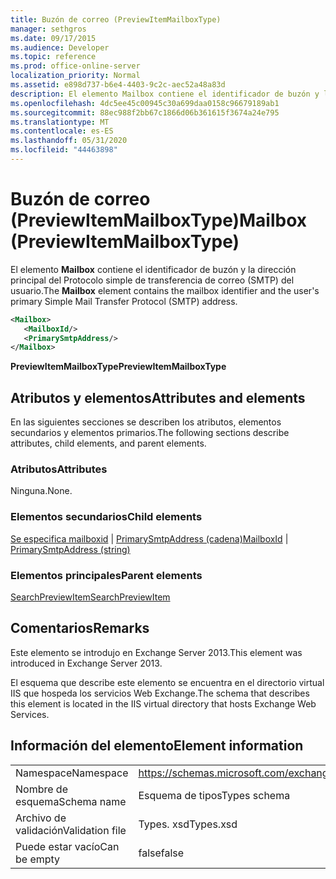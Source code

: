 ```yaml
---
title: Buzón de correo (PreviewItemMailboxType)
manager: sethgros
ms.date: 09/17/2015
ms.audience: Developer
ms.topic: reference
ms.prod: office-online-server
localization_priority: Normal
ms.assetid: e898d737-b6e4-4403-9c2c-aec52a48a83d
description: El elemento Mailbox contiene el identificador de buzón y la dirección principal del Protocolo simple de transferencia de correo (SMTP) del usuario.
ms.openlocfilehash: 4dc5ee45c00945c30a699daa0158c96679189ab1
ms.sourcegitcommit: 88ec988f2bb67c1866d06b361615f3674a24e795
ms.translationtype: MT
ms.contentlocale: es-ES
ms.lasthandoff: 05/31/2020
ms.locfileid: "44463898"
---
```

# <a name="mailbox-previewitemmailboxtype"></a><span data-ttu-id="0a818-103">Buzón de correo (PreviewItemMailboxType)</span><span class="sxs-lookup"><span data-stu-id="0a818-103">Mailbox (PreviewItemMailboxType)</span></span>

<span data-ttu-id="0a818-104">El elemento **Mailbox** contiene el identificador de buzón y la dirección principal del Protocolo simple de transferencia de correo (SMTP) del usuario.</span><span class="sxs-lookup"><span data-stu-id="0a818-104">The **Mailbox** element contains the mailbox identifier and the user's primary Simple Mail Transfer Protocol (SMTP) address.</span></span> 
  
```XML
<Mailbox>
   <MailboxId/>
   <PrimarySmtpAddress/>
</Mailbox>
```

<span data-ttu-id="0a818-105">**PreviewItemMailboxType**</span><span class="sxs-lookup"><span data-stu-id="0a818-105">**PreviewItemMailboxType**</span></span>

## <a name="attributes-and-elements"></a><span data-ttu-id="0a818-106">Atributos y elementos</span><span class="sxs-lookup"><span data-stu-id="0a818-106">Attributes and elements</span></span>

<span data-ttu-id="0a818-107">En las siguientes secciones se describen los atributos, elementos secundarios y elementos primarios.</span><span class="sxs-lookup"><span data-stu-id="0a818-107">The following sections describe attributes, child elements, and parent elements.</span></span>
  
### <a name="attributes"></a><span data-ttu-id="0a818-108">Atributos</span><span class="sxs-lookup"><span data-stu-id="0a818-108">Attributes</span></span>

<span data-ttu-id="0a818-109">Ninguna.</span><span class="sxs-lookup"><span data-stu-id="0a818-109">None.</span></span>
  
### <a name="child-elements"></a><span data-ttu-id="0a818-110">Elementos secundarios</span><span class="sxs-lookup"><span data-stu-id="0a818-110">Child elements</span></span>

<span data-ttu-id="0a818-111">[Se especifica mailboxid](mailboxid.md)  |  [PrimarySmtpAddress (cadena)](primarysmtpaddress-string.md)</span><span class="sxs-lookup"><span data-stu-id="0a818-111">[MailboxId](mailboxid.md) | [PrimarySmtpAddress (string)](primarysmtpaddress-string.md)</span></span>
  
### <a name="parent-elements"></a><span data-ttu-id="0a818-112">Elementos principales</span><span class="sxs-lookup"><span data-stu-id="0a818-112">Parent elements</span></span>

[<span data-ttu-id="0a818-113">SearchPreviewItem</span><span class="sxs-lookup"><span data-stu-id="0a818-113">SearchPreviewItem</span></span>](searchpreviewitem.md)
  
## <a name="remarks"></a><span data-ttu-id="0a818-114">Comentarios</span><span class="sxs-lookup"><span data-stu-id="0a818-114">Remarks</span></span>

<span data-ttu-id="0a818-115">Este elemento se introdujo en Exchange Server 2013.</span><span class="sxs-lookup"><span data-stu-id="0a818-115">This element was introduced in Exchange Server 2013.</span></span>
  
<span data-ttu-id="0a818-116">El esquema que describe este elemento se encuentra en el directorio virtual IIS que hospeda los servicios Web Exchange.</span><span class="sxs-lookup"><span data-stu-id="0a818-116">The schema that describes this element is located in the IIS virtual directory that hosts Exchange Web Services.</span></span>
  
## <a name="element-information"></a><span data-ttu-id="0a818-117">Información del elemento</span><span class="sxs-lookup"><span data-stu-id="0a818-117">Element information</span></span>

|||
|:-----|:-----|
|<span data-ttu-id="0a818-118">Namespace</span><span class="sxs-lookup"><span data-stu-id="0a818-118">Namespace</span></span>  <br/> |https://schemas.microsoft.com/exchange/services/2006/types  <br/> |
|<span data-ttu-id="0a818-119">Nombre de esquema</span><span class="sxs-lookup"><span data-stu-id="0a818-119">Schema name</span></span>  <br/> |<span data-ttu-id="0a818-120">Esquema de tipos</span><span class="sxs-lookup"><span data-stu-id="0a818-120">Types schema</span></span>  <br/> |
|<span data-ttu-id="0a818-121">Archivo de validación</span><span class="sxs-lookup"><span data-stu-id="0a818-121">Validation file</span></span>  <br/> |<span data-ttu-id="0a818-122">Types. xsd</span><span class="sxs-lookup"><span data-stu-id="0a818-122">Types.xsd</span></span>  <br/> |
|<span data-ttu-id="0a818-123">Puede estar vacío</span><span class="sxs-lookup"><span data-stu-id="0a818-123">Can be empty</span></span>  <br/> |<span data-ttu-id="0a818-124">false</span><span class="sxs-lookup"><span data-stu-id="0a818-124">false</span></span>  <br/> |
   

